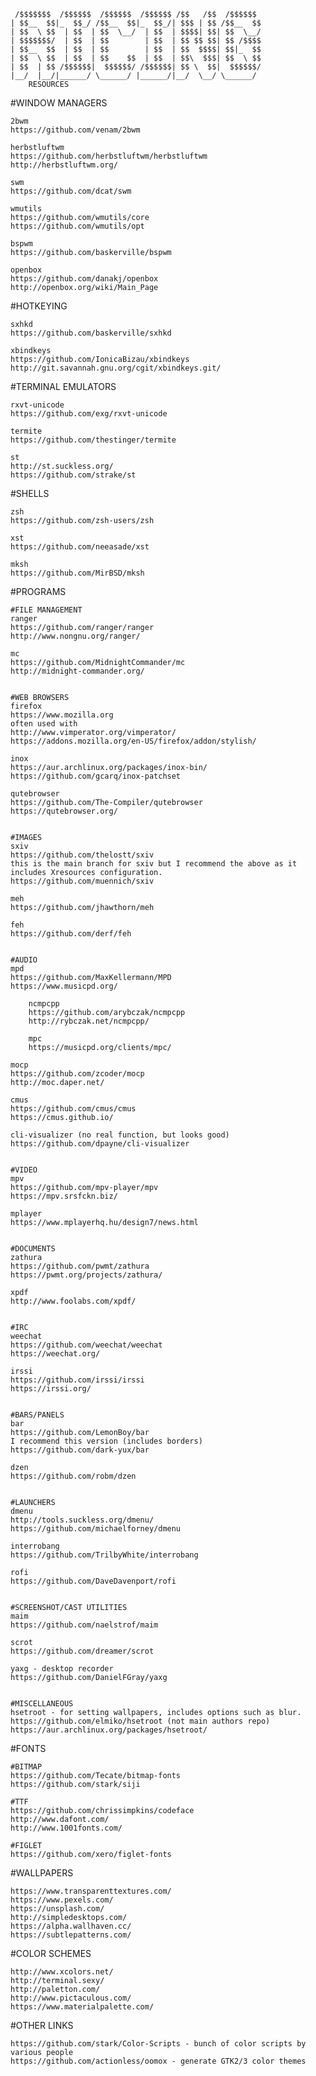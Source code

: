 
	 /$$$$$$$  /$$$$$$  /$$$$$$  /$$$$$$ /$$   /$$  /$$$$$$ 
	| $$__  $$|_  $$_/ /$$__  $$|_  $$_/| $$$ | $$ /$$__  $$
	| $$  \ $$  | $$  | $$  \__/  | $$  | $$$$| $$| $$  \__/
	| $$$$$$$/  | $$  | $$        | $$  | $$ $$ $$| $$ /$$$$
	| $$__  $$  | $$  | $$        | $$  | $$  $$$$| $$|_  $$
	| $$  \ $$  | $$  | $$    $$  | $$  | $$\  $$$| $$  \ $$
	| $$  | $$ /$$$$$$|  $$$$$$/ /$$$$$$| $$ \  $$|  $$$$$$/
	|__/  |__/|______/ \______/ |______/|__/  \__/ \______/ 
        RESOURCES
	
#WINDOW MANAGERS

	2bwm
	https://github.com/venam/2bwm

	herbstluftwm
	https://github.com/herbstluftwm/herbstluftwm
	http://herbstluftwm.org/

	swm
	https://github.com/dcat/swm

	wmutils
	https://github.com/wmutils/core
	https://github.com/wmutils/opt

	bspwm
	https://github.com/baskerville/bspwm

	openbox
	https://github.com/danakj/openbox
	http://openbox.org/wiki/Main_Page

#HOTKEYING

	sxhkd
	https://github.com/baskerville/sxhkd

	xbindkeys
	https://github.com/IonicaBizau/xbindkeys
	http://git.savannah.gnu.org/cgit/xbindkeys.git/

#TERMINAL EMULATORS

	rxvt-unicode
	https://github.com/exg/rxvt-unicode

	termite
	https://github.com/thestinger/termite

	st
	http://st.suckless.org/
	https://github.com/strake/st

#SHELLS

	zsh
	https://github.com/zsh-users/zsh

	xst
	https://github.com/neeasade/xst

	mksh
	https://github.com/MirBSD/mksh

#PROGRAMS

	#FILE MANAGEMENT
	ranger
	https://github.com/ranger/ranger
	http://www.nongnu.org/ranger/

	mc
	https://github.com/MidnightCommander/mc
	http://midnight-commander.org/


	#WEB BROWSERS
	firefox
	https://www.mozilla.org
	often used with
	http://www.vimperator.org/vimperator/
	https://addons.mozilla.org/en-US/firefox/addon/stylish/

	inox
	https://aur.archlinux.org/packages/inox-bin/
	https://github.com/gcarq/inox-patchset

	qutebrowser
	https://github.com/The-Compiler/qutebrowser
	https://qutebrowser.org/


	#IMAGES
	sxiv
	https://github.com/thelostt/sxiv
	this is the main branch for sxiv but I recommend the above as it includes Xresources configuration.
	https://github.com/muennich/sxiv

	meh
	https://github.com/jhawthorn/meh

	feh
	https://github.com/derf/feh


	#AUDIO
	mpd
	https://github.com/MaxKellermann/MPD
	https://www.musicpd.org/

		ncmpcpp
		https://github.com/arybczak/ncmpcpp
		http://rybczak.net/ncmpcpp/		

		mpc
		https://musicpd.org/clients/mpc/

	mocp
	https://github.com/zcoder/mocp
	http://moc.daper.net/

	cmus
	https://github.com/cmus/cmus
	https://cmus.github.io/

	cli-visualizer (no real function, but looks good)
	https://github.com/dpayne/cli-visualizer


	#VIDEO
	mpv
	https://github.com/mpv-player/mpv
	https://mpv.srsfckn.biz/
	
	mplayer
	https://www.mplayerhq.hu/design7/news.html


	#DOCUMENTS
	zathura
	https://github.com/pwmt/zathura
	https://pwmt.org/projects/zathura/

	xpdf
	http://www.foolabs.com/xpdf/


	#IRC
	weechat
	https://github.com/weechat/weechat
	https://weechat.org/

	irssi
	https://github.com/irssi/irssi
	https://irssi.org/

	
	#BARS/PANELS
	bar
	https://github.com/LemonBoy/bar
	I recommend this version (includes borders)
	https://github.com/dark-yux/bar

	dzen
	https://github.com/robm/dzen

	
 	#LAUNCHERS
	dmenu
	http://tools.suckless.org/dmenu/
	https://github.com/michaelforney/dmenu

	interrobang
	https://github.com/TrilbyWhite/interrobang

	rofi
	https://github.com/DaveDavenport/rofi


	#SCREENSHOT/CAST UTILITIES
	maim
	https://github.com/naelstrof/maim

	scrot
	https://github.com/dreamer/scrot

	yaxg - desktop recorder
	https://github.com/DanielFGray/yaxg


	#MISCELLANEOUS
	hsetroot - for setting wallpapers, includes options such as blur.
	https://github.com/elmiko/hsetroot (not main authors repo)
	https://aur.archlinux.org/packages/hsetroot/
	
#FONTS

	#BITMAP
	https://github.com/Tecate/bitmap-fonts
	https://github.com/stark/siji

	#TTF
	https://github.com/chrissimpkins/codeface
	http://www.dafont.com/
	http://www.1001fonts.com/

	#FIGLET
	https://github.com/xero/figlet-fonts
	
#WALLPAPERS

	https://www.transparenttextures.com/
	https://www.pexels.com/
	https://unsplash.com/
	http://simpledesktops.com/
	https://alpha.wallhaven.cc/
	https://subtlepatterns.com/

#COLOR SCHEMES

	http://www.xcolors.net/
	http://terminal.sexy/
	http://paletton.com/
	http://www.pictaculous.com/
	https://www.materialpalette.com/

#OTHER LINKS

	https://github.com/stark/Color-Scripts - bunch of color scripts by various people
	https://github.com/actionless/oomox - generate GTK2/3 color themes

